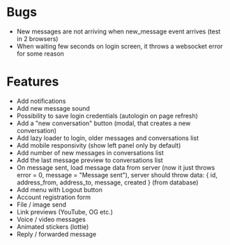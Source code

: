 # Bugs

- New messages are not arriving when new_message event arrives (test in 2 browsers)
- When waiting few seconds on login screen, it throws a websocket error for some reason

# Features

- Add notifications
- Add new message sound
- Possibility to save login credentials (autologin on page refresh)
- Add a "new conversation" button (modal, that creates a new conversation)
- Add lazy loader to login, older messages and conversations list
- Add mobile responsivity (show left panel only by default)
- Add number of new messages in conversations list
- Add the last message preview to conversations list
- On message sent, load message data from server (now it just throws error = 0, message = "Message sent"), server should throw data: { id, address_from, address_to, message, created } (from database)
- Add menu with Logout button
- Account registration form
- File / image send
- Link previews (YouTube, OG etc.)
- Voice / video messages
- Animated stickers (lottie)
- Reply / forwarded message
